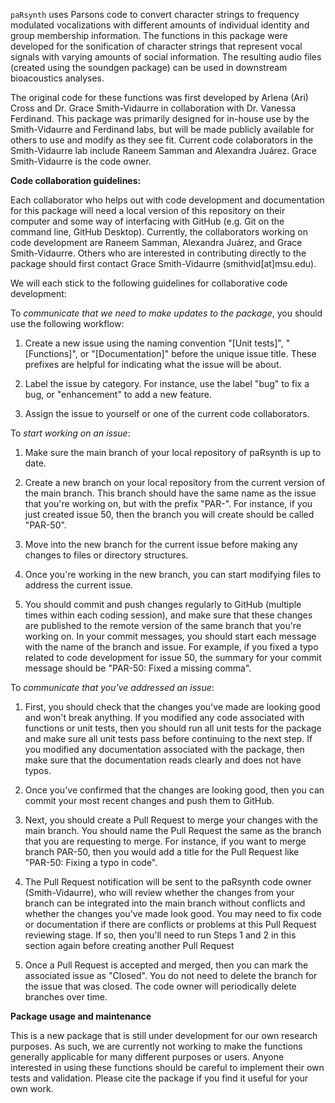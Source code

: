 `paRsynth` uses Parsons code to convert character strings to frequency modulated vocalizations with different amounts of individual identity and group membership information. The functions in this package were developed for the sonification of character strings that represent vocal signals with varying amounts of social information. The resulting audio files (created using the soundgen package) can be used in downstream bioacoustics analyses.

The original code for these functions was first developed by Arlena (Ari) Cross and Dr. Grace Smith-Vidaurre in collaboration with Dr. Vanessa Ferdinand. This package was primarily designed for in-house use by the Smith-Vidaurre and Ferdinand labs, but will be made publicly available for others to use and modify as they see fit. Current code colaborators in the Smith-Vidaurre lab include Raneem Samman and Alexandra Juárez. Grace Smith-Vidaurre is the code owner.

**Code collaboration guidelines:**

Each collaborator who helps out with code development and documentation for this package will need a local version of this repository on their computer and some way of interfacing with GitHub (e.g. Git on the command line, GitHub Desktop). Currently, the collaborators working on code development are Raneem Samman, Alexandra Juárez, and Grace Smith-Vidaurre. Others who are interested in contributing directly to the package should first contact Grace Smith-Vidaurre (smithvid[at]msu.edu).

We will each stick to the following guidelines for collaborative code development:

To *communicate that we need to make updates to the package*, you should use the following workflow:

  1. Create a new issue using the naming convention "[Unit tests]", "[Functions]", or "[Documentation]" before the unique issue title. These prefixes are helpful for indicating what the issue will be about.

  2. Label the issue by category. For instance, use the label "bug" to fix a bug, or "enhancement" to add a new feature.

  3. Assign the issue to yourself or one of the current code collaborators.


To *start working on an issue*:

  1. Make sure the main branch of your local repository of paRsynth is up to date.

  2. Create a new branch on your local repository from the current version of the main branch. This branch should have the same name as the issue that you're working on, but with the prefix "PAR-". For instance, if you just created issue 50, then the branch you will create should be called "PAR-50".

  3. Move into the new branch for the current issue before making any changes to files or directory structures.

  4. Once you're working in the new branch, you can start modifying files to address the current issue.

  5. You should commit and push changes regularly to GitHub (multiple times within each coding session), and make sure that these changes are published to the remote version of the same branch that you're working on. In your commit messages, you should start each message with the name of the branch and issue. For example, if you fixed a typo related to code development for issue 50, the summary for your commit message should be "PAR-50: Fixed a missing comma".


To *communicate that you've addressed an issue*:

  1. First, you should check that the changes you've made are looking good and won't break anything. If you modified any code associated with functions or unit tests, then you should run all unit tests for the package and make sure all unit tests pass before continuing to the next step. If you modified any documentation associated with the package, then make sure that the documentation reads clearly and does not have typos.

  2. Once you've confirmed that the changes are looking good, then you can commit your most recent changes and push them to GitHub.

  3. Next, you should create a Pull Request to merge your changes with the main branch. You should name the Pull Request the same as the branch that you are requesting to merge. For instance, if you want to merge branch PAR-50, then you would add a title for the Pull Request like "PAR-50: Fixing a typo in code".

  3. The Pull Request notification will be sent to the paRsynth code owner (Smith-Vidaurre), who will review whether the changes from your branch can be integrated into the main branch without conflicts and whether the changes you've made look good. You may need to fix code or documentation if there are conflicts or problems at this Pull Request reviewing stage. If so, then you'll need to run Steps 1 and 2 in this section again before creating another Pull Request

  4. Once a Pull Request is accepted and merged, then you can mark the associated issue as "Closed". You do not need to delete the branch for the issue that was closed. The code owner will periodically delete branches over time.

**Package usage and maintenance**

This is a new package that is still under development for our own research purposes. As such, we are currently not working to make the functions generally applicable for many different purposes or users. Anyone interested in using these functions should be careful to implement their own tests and validation. Please cite the package if you find it useful for your own work.

